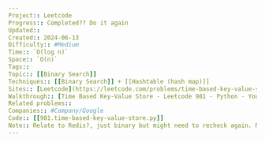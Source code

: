 ```yaml
---
Project:: Leetcode
Progress:: Completed?? Do it again
Updated:: 
Created:: 2024-06-13
Difficulty:: #Medium 
Time:: `O(log n)`
Space:: `O(n)`
Tags:: 
Topic:: [[Binary Search]]
Techniques:: [[Binary Search]] + [[Hashtable (hash map)]]
Sites:: [Leetcode](https://leetcode.com/problems/time-based-key-value-store/description/)
Walkthrough:: [Time Based Key-Value Store - Leetcode 981 - Python - YouTube](https://www.youtube.com/watch?v=fu2cD_6E8Hw)
Related problems:: 
Companies:: #Company/Google
Code:: [[981.time-based-key-value-store.py]]
Note:: Relate to Redis?, just binary but might need to recheck again. Neet write it super easier than mine. no need ml or mr, 
---
```


